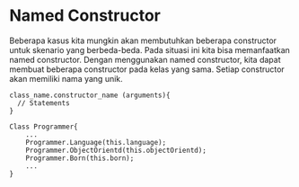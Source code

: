 # Named Constructor
Beberapa kasus kita mungkin akan membutuhkan beberapa constructor untuk skenario yang berbeda-beda. Pada situasi ini kita bisa memanfaatkan named constructor.
Dengan menggunakan named constructor, kita dapat membuat beberapa constructor pada kelas yang sama. Setiap constructor akan memiliki nama yang unik.
```
class_name.constructor_name (arguments){
  // Statements
}
```
```
Class Programmer{
    ...
    Programmer.Language(this.language);
    Programmer.ObjectOrientd(this.objectOrientd);
    Programmer.Born(this.born);
    ...
}
```